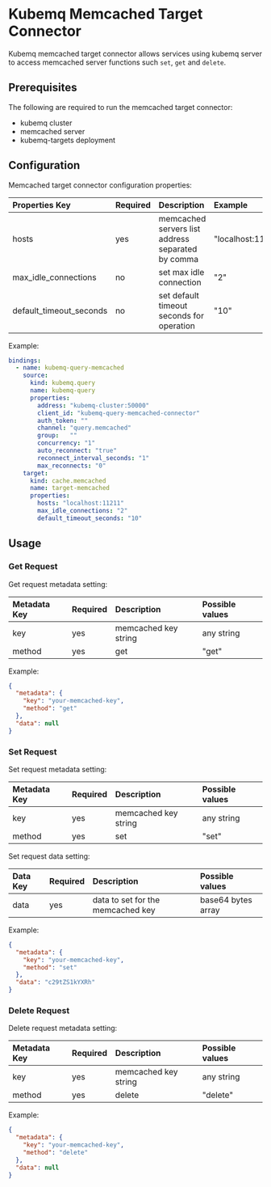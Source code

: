 # Kubemq Memcached Target Connector

Kubemq memcached target connector allows services using kubemq server to access memcached server functions such `set`, `get` and `delete`.

## Prerequisites
The following are required to run the memcached target connector:

- kubemq cluster
- memcached server
- kubemq-targets deployment

## Configuration

Memcached target connector configuration properties:

| Properties Key          | Required | Description                                       | Example                           |
|:------------------------|:---------|:--------------------------------------------------|:----------------------------------|
| hosts                   | yes      | memcached servers list address separated by comma | "localhost:11211,localhost:11212" |
| max_idle_connections    | no       | set max idle connection                           | "2"                               |
| default_timeout_seconds | no       | set default timeout seconds for operation         | "10"                              |

Example:

```yaml
bindings:
  - name: kubemq-query-memcached
    source:
      kind: kubemq.query
      name: kubemq-query
      properties:
        address: "kubemq-cluster:50000"
        client_id: "kubemq-query-memcached-connector"
        auth_token: ""
        channel: "query.memcached"
        group:   ""
        concurrency: "1"
        auto_reconnect: "true"
        reconnect_interval_seconds: "1"
        max_reconnects: "0"
    target:
      kind: cache.memcached
      name: target-memcached
      properties:
        hosts: "localhost:11211"
        max_idle_connections: "2"
        default_timeout_seconds: "10"
```

## Usage

### Get Request

Get request metadata setting:

| Metadata Key | Required | Description      | Possible values |
|:-------------|:---------|:-----------------|:----------------|
| key          | yes      | memcached key string | any string      |
| method       | yes      | get              | "get"           |


Example:

```json
{
  "metadata": {
    "key": "your-memcached-key",
    "method": "get"
  },
  "data": null
}
```

### Set Request

Set request metadata setting:

| Metadata Key | Required | Description      | Possible values |
|:-------------|:---------|:-----------------|:----------------|
| key          | yes      | memcached key string | any string      |
| method       | yes      | set              | "set"           |

Set request data setting:

| Data Key | Required | Description                   | Possible values     |
|:---------|:---------|:------------------------------|:--------------------|
| data     | yes      | data to set for the memcached key | base64 bytes array |

Example:

```json
{
  "metadata": {
    "key": "your-memcached-key",
    "method": "set"
  },
  "data": "c29tZS1kYXRh" 
}
```
### Delete Request

Delete request metadata setting:

| Metadata Key | Required | Description      | Possible values |
|:-------------|:---------|:-----------------|:----------------|
| key          | yes      | memcached key string | any string      |
| method       | yes      | delete           | "delete"        |


Example:

```json
{
  "metadata": {
    "key": "your-memcached-key",
    "method": "delete"
  },
  "data": null
}
```
